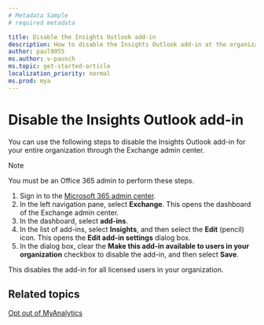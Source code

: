 ```yaml
---
# Metadata Sample
# required metadata

title: Disable the Insights Outlook add-in
description: How to disable the Insights Outlook add-in at the organizational level 
author: paul9955
ms.author: v-pausch
ms.topic: get-started-article
localization_priority: normal 
ms.prod: mya
---
```


# Disable the Insights Outlook add-in

You can use the following steps to disable the Insights Outlook add-in for your entire organization through the Exchange admin center.

> [!Note]
> You must be an Office 365 admin to perform these steps.

1. Sign in to the [Microsoft 365 admin center](https://admin.microsoft.com/adminportal).
2. In the left navigation pane, select **Exchange**. This opens the dashboard of the Exchange admin center.  
3. In the dashboard, select **add-ins**.
4. In the list of add-ins, select **Insights**, and then select the **Edit** (pencil) icon. This opens the **Edit add-in settings** dialog box.
5. In the dialog box, clear the **Make this add-in available to users in your organization** checkbox to disable the add-in, and then select **Save**.

This disables the add-in for all licensed users in your organization.

## Related topics

[Opt out of MyAnalytics](../overview/mya-faq.md#opt-out)